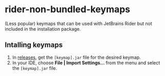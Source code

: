 # rider-non-bundled-keymaps
(Less popular) keymaps that can be used with JetBrains Rider but not included in the installation package.

## Intalling keymaps

1. In [releases](../releases), get the `[keymap].jar` file for the desired keymap.
2. In your IDE, choose **File | Import Settings...** from the menu and select the `[keymap].jar` file.
